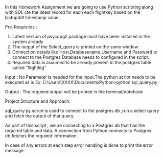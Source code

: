 In this Homework Assignment we are going to use Python scripting along with SQL cte the latest record for each each flightkey based on the lastupddt timestamp value.

Pre-Requisites : 
1. Latest version of psycopg2 package must have been installed in the system already
2. The output of the Select_query is printed on the same window.
3. Connection details like Host,Databasename,Username and Password to connect to the Postgres Database needs to configured in the script.
4. Required data is assumed to be already present in the postgres table called "flightleg"


Input : No Parameter is needed for the input.The python script needs to be executed as is 
Ex: C:\Users\XXXX\Documents\Python>python sql_query.py

Output : The required output will be printed in the terminal/notebook

Project Structure and Approach:

sql_query.py script is used to connect to the postgres db ,run a select query and fetch the output of that query.

As part of this script , we ae connecting to a Postgres db that has the required table and data. A connection from Python connects to Postgres db,fetches the requierd information.

In case of any errors at each step error handling is done to print the error message. 

